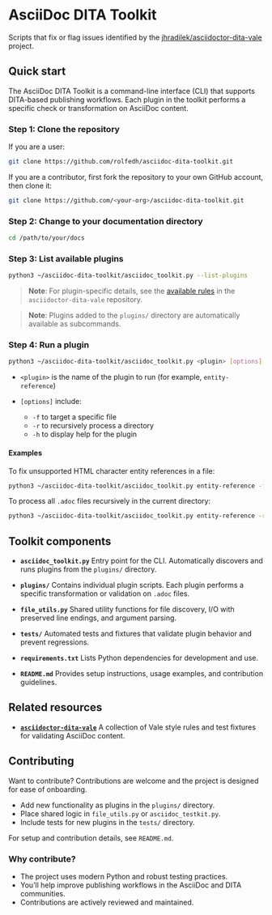 # AsciiDoc DITA Toolkit

Scripts that fix or flag issues identified by the [jhradilek/asciidoctor-dita-vale](https://github.com/jhradilek/asciidoctor-dita-vale) project.

## Quick start

The AsciiDoc DITA Toolkit is a command-line interface (CLI) that supports DITA-based publishing workflows. Each plugin in the toolkit performs a specific check or transformation on AsciiDoc content.

### Step 1: Clone the repository

If you are a user:

```sh
git clone https://github.com/rolfedh/asciidoc-dita-toolkit.git
````

If you are a contributor, first fork the repository to your own GitHub account, then clone it:

```sh
git clone https://github.com/<your-org>/asciidoc-dita-toolkit.git
```

### Step 2: Change to your documentation directory

```sh
cd /path/to/your/docs
```

### Step 3: List available plugins

```sh
python3 ~/asciidoc-dita-toolkit/asciidoc_toolkit.py --list-plugins
```

> **Note**: For plugin-specific details, see the [available rules](https://github.com/jhradilek/asciidoctor-dita-vale?tab=readme-ov-file#available-rules) in the `asciidoctor-dita-vale` repository.

> **Note**: Plugins added to the `plugins/` directory are automatically available as subcommands.

### Step 4: Run a plugin

```sh
python3 ~/asciidoc-dita-toolkit/asciidoc_toolkit.py <plugin> [options]
```

* `<plugin>` is the name of the plugin to run (for example, `entity-reference`)
* `[options]` include:

  * `-f` to target a specific file
  * `-r` to recursively process a directory
  * `-h` to display help for the plugin

#### Examples

To fix unsupported HTML character entity references in a file:

```sh
python3 ~/asciidoc-dita-toolkit/asciidoc_toolkit.py entity-reference -f path/to/file.adoc
```

To process all `.adoc` files recursively in the current directory:

```sh
python3 ~/asciidoc-dita-toolkit/asciidoc_toolkit.py entity-reference -r
```

## Toolkit components

* **`asciidoc_toolkit.py`**
  Entry point for the CLI. Automatically discovers and runs plugins from the `plugins/` directory.

* **`plugins/`**
  Contains individual plugin scripts. Each plugin performs a specific transformation or validation on `.adoc` files.

* **`file_utils.py`**
  Shared utility functions for file discovery, I/O with preserved line endings, and argument parsing.

* **`tests/`**
  Automated tests and fixtures that validate plugin behavior and prevent regressions.

* **`requirements.txt`**
  Lists Python dependencies for development and use.

* **`README.md`**
  Provides setup instructions, usage examples, and contribution guidelines.

## Related resources

* **[`asciidoctor-dita-vale`](https://github.com/jhradilek/asciidoctor-dita-vale)**
  A collection of Vale style rules and test fixtures for validating AsciiDoc content.

## Contributing

Want to contribute? Contributions are welcome and the project is designed for ease of onboarding.

* Add new functionality as plugins in the `plugins/` directory.
* Place shared logic in `file_utils.py` or `asciidoc_testkit.py`.
* Include tests for new plugins in the `tests/` directory.

For setup and contribution details, see `README.md`.

### Why contribute?

* The project uses modern Python and robust testing practices.
* You’ll help improve publishing workflows in the AsciiDoc and DITA communities.
* Contributions are actively reviewed and maintained.